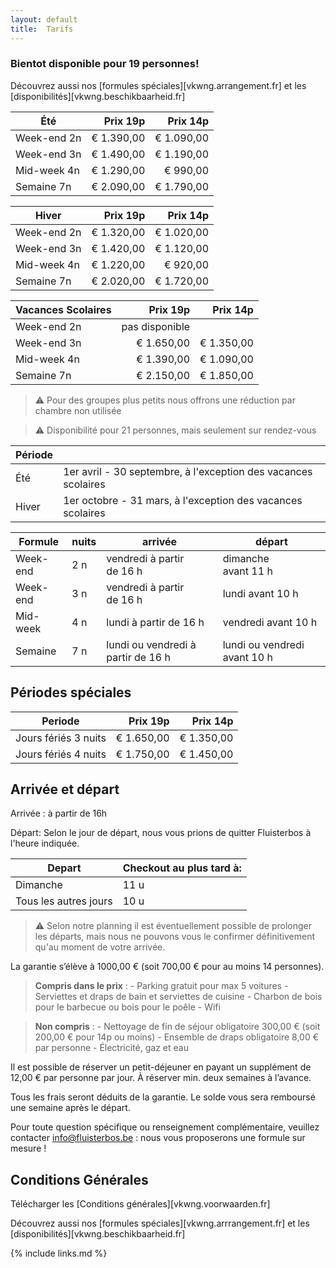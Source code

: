 ```yaml
---
layout: default
title:  Tarifs
---
```


### Bientot disponible pour 19 personnes!

Découvrez aussi nos [formules spéciales][vkwng.arrangement.fr] et les [disponibilités][vkwng.beschikbaarheid.fr]


|Été|Prix 19p|Prix 14p
|---|---:|---:
|Week-end 2n|€ 1.390,00|€ 1.090,00
|Week-end 3n|€ 1.490,00|€ 1.190,00
|Mid-week 4n|€ 1.290,00|€ 990,00
|Semaine 7n|€ 2.090,00|€ 1.790,00

|Hiver|Prix 19p|Prix 14p
|---|---:|---:
|Week-end 2n|€ 1.320,00|€ 1.020,00
|Week-end 3n|€ 1.420,00|€ 1.120,00
|Mid-week 4n|€ 1.220,00|€ 920,00
|Semaine 7n|€ 2.020,00|€ 1.720,00

|Vacances Scolaires|Prix 19p|Prix 14p
|---|---:|---:
|Week-end 2n|pas disponible|
|Week-end 3n|€ 1.650,00|€ 1.350,00
|Mid-week 4n|€ 1.390,00|€ 1.090,00
|Semaine 7n|€ 2.150,00|€ 1.850,00

> ⚠ Pour des groupes plus petits nous offrons une réduction par chambre non utilisée

> ⚠ Disponibilité pour 21 personnes, mais seulement sur rendez-vous

|Période ||
|------- |-------------
|Été     |  1er avril - 30 septembre, à l'exception des vacances scolaires
|Hiver   |  1er octobre - 31 mars, à l'exception des vacances scolaires

|Formule          | nuits   | arrivée                                      | départ
|-----------------|---------|----------------------------------------------|-----------------------------------
|Week-end         | 2 n     | vendredi à partir de&nbsp;16&nbsp;h          | dimanche avant&nbsp;11&nbsp;h
|Week-end         | 3 n     | vendredi à partir de&nbsp;16&nbsp;h          | lundi avant&nbsp;10&nbsp;h
|Mid-week         | 4 n     | lundi à partir de&nbsp;16&nbsp;h             | vendredi avant&nbsp;10&nbsp;h
|Semaine          | 7 n     | lundi ou vendredi à partir de&nbsp;16&nbsp;h | lundi ou vendredi avant&nbsp;10&nbsp;h


## Périodes spéciales

|Periode|Prix 19p|Prix 14p
|:---:|---:|---:
|Jours fériés 3 nuits |€ 1.650,00|€ 1.350,00
|Jours fériés 4 nuits |€ 1.750,00|€ 1.450,00

## Arrivée et départ

Arrivée : à partir de 16h	

Départ: Selon le jour de départ, nous vous prions de quitter Fluisterbos à l'heure indiquée.	

|Depart | Checkout au plus tard à:
|---|---
|Dimanche|11 u
|Tous les autres jours|10 u


> ⚠ Selon notre planning il est éventuellement possible de prolonger les départs, mais nous ne pouvons vous le confirmer définitivement qu'au moment de votre arrivée.	



La garantie s’élève à 1000,00 € (soit 700,00 €  pour au moins 14 personnes).

> **Compris dans le prix** : - Parking gratuit pour max 5 voitures - Serviettes et draps de bain et serviettes de cuisine - Charbon de bois pour le barbecue ou bois pour le poêle - Wifi 

> **Non compris** : - Nettoyage de fin de séjour obligatoire 300,00 € (soit 200,00 € pour 14p ou moins) - Ensemble de draps obligatoire 8,00 € par personne - Électricité, gaz et eau

Il est possible de réserver un petit-déjeuner en payant un supplément de 12,00 € par personne par jour. À réserver min. deux semaines à l’avance.

Tous les frais seront déduits de la garantie. Le solde vous sera remboursé une semaine après le départ.

Pour toute question spécifique ou renseignement complémentaire, veuillez contacter info@fluisterbos.be :  nous vous proposerons une formule sur mesure !


## Conditions Générales

Télécharger les [Conditions générales][vkwng.voorwaarden.fr]

Découvrez aussi nos [formules spéciales][vkwng.arrrangement.fr] et les [disponibilités][vkwng.beschikbaarheid.fr]

{% include links.md %}
